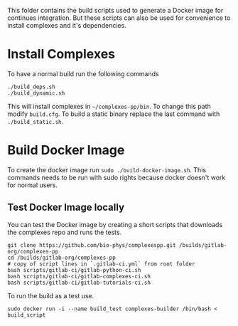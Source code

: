 This folder contains the build scripts used to generate a Docker image for
continues integration. But these scripts can also be used for convenience to
install complexes and it's dependencies.

# Install Complexes
To have a normal build run the following commands

    ./build_deps.sh
    ./build_dynamic.sh

This will install complexes in `~/complexes-pp/bin`. To change this path modify
`build.cfg`. To build a static binary replace the last command with
`./build_static.sh`.

# Build Docker Image

To create the docker image run `sudo ./build-docker-image.sh`. This commands
needs to be run with sudo rights because docker doesn't work for normal users.

## Test Docker Image locally

You can test the Docker image by creating a short scripts that downloads the
complexes repo and runs the tests.

    git clone https://github.com/bio-phys/complexespp.git /builds/gitlab-org/complexes-pp
    cd /builds/gitlab-org/complexes-pp
    # copy of script lines in `.gitlab-ci.yml` from root folder
    bash scripts/gitlab-ci/gitlab-python-ci.sh
    bash scripts/gitlab-ci/gitlab-complexes-ci.sh
    bash scripts/gitlab-ci/gitlab-tutorials-ci.sh

To run the build as a test use.

    sudo docker run -i --name build_test complexes-builder /bin/bash < build_script
